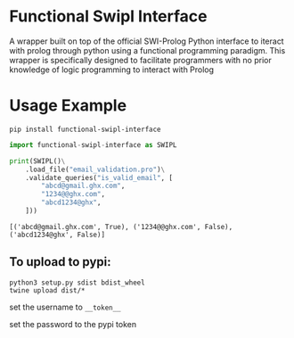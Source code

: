 # Functional Swipl Interface
A wrapper built on top of the official SWI-Prolog Python interface to iteract with prolog through python using a functional programming paradigm. This wrapper is specifically designed to facilitate programmers with no prior knowledge of logic programming to interact with Prolog

# Usage Example
```console
pip install functional-swipl-interface
```

```python
import functional-swipl-interface as SWIPL

print(SWIPL()\
    .load_file("email_validation.pro")\
    .validate_queries("is_valid_email", [
        "abcd@gmail.ghx.com",
        "1234@@ghx.com",
        "abcd1234@ghx",
    ]))
```

```console
[('abcd@gmail.ghx.com', True), ('1234@@ghx.com', False), ('abcd1234@ghx', False)]
```

## To upload to pypi:

<!-- todo add test -->

```
python3 setup.py sdist bdist_wheel
twine upload dist/*
```
set the username to `__token__`

set the password to the pypi token
